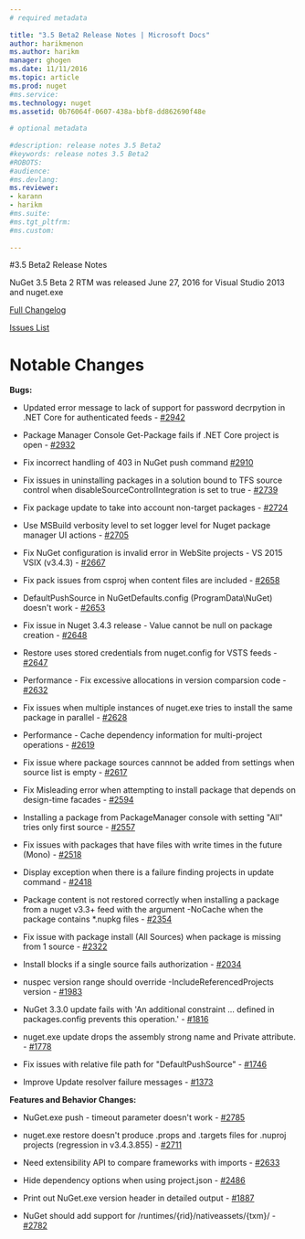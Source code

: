```yaml
--- 
# required metadata 
 
title: "3.5 Beta2 Release Notes | Microsoft Docs" 
author: harikmenon
ms.author: harikm 
manager: ghogen 
ms.date: 11/11/2016 
ms.topic: article 
ms.prod: nuget 
#ms.service: 
ms.technology: nuget 
ms.assetid: 0b76064f-0607-438a-bbf8-dd862690f48e 
 
# optional metadata 
 
#description: release notes 3.5 Beta2
#keywords: release notes 3.5 Beta2
#ROBOTS: 
#audience: 
#ms.devlang: 
ms.reviewer:  
- karann 
- harikm 
#ms.suite:  
#ms.tgt_pltfrm: 
#ms.custom: 
 
--- 
```


#3.5 Beta2 Release Notes

NuGet 3.5 Beta 2 RTM was released June 27, 2016 for Visual Studio 2013 and nuget.exe

[Full Changelog](https://github.com/NuGet/NuGet.Client/compare/release-3.5.0-beta...release-3.5.0-beta2)

[Issues List](https://github.com/Nuget/Home/issues?q=is%3Aissue+milestone%3A%223.5+Beta2%22+is%3Aclosed)

# Notable Changes

**Bugs:**

* Updated error message to lack of support for password decrpytion in .NET Core for authenticated feeds  - [#2942](https://github.com/NuGet/Home/issues/2942)

* Package Manager Console Get-Package fails if .NET Core project is open - [#2932](https://github.com/NuGet/Home/issues/2932)

* Fix incorrect handling of 403 in NuGet push command [#2910](https://github.com/NuGet/Home/issues/2910)

* Fix issues in uninstalling packages in a solution bound to TFS source control when disableSourceControlIntegration is set to true - [#2739](https://github.com/NuGet/Home/issues/2739)

* Fix package update to take into account non-target packages - [#2724](https://github.com/NuGet/Home/issues/2724)

* Use MSBuild verbosity level to set logger level for Nuget package manager UI actions - [#2705](https://github.com/NuGet/Home/issues/2705)

* Fix NuGet configuration is invalid error in WebSite projects - VS 2015 VSIX (v3.4.3) - [#2667](https://github.com/NuGet/Home/issues/2667)

* Fix pack issues from csproj when content files are included - [#2658](https://github.com/NuGet/Home/issues/2658)

* DefaultPushSource in NuGetDefaults.config (ProgramData\NuGet) doesn't work - [#2653](https://github.com/NuGet/Home/issues/2653)

* Fix issue in Nuget 3.4.3 release - Value cannot be null on package creation - [#2648](https://github.com/NuGet/Home/issues/2648)

* Restore uses stored credentials from nuget.config for VSTS feeds - [#2647](https://github.com/NuGet/Home/issues/2647)

* Performance - Fix excessive allocations in version comparsion code - [#2632](https://github.com/NuGet/Home/issues/2632)

* Fix issues when multiple instances of nuget.exe tries to install the same package in parallel - [#2628](https://github.com/NuGet/Home/issues/2628)

* Performance - Cache dependency information for multi-project operations - [#2619](https://github.com/NuGet/Home/issues/2619)

* Fix issue where package sources cannnot be added from settings when source list is empty - [#2617](https://github.com/NuGet/Home/issues/2617)

* Fix Misleading error when attempting to install package that depends on design-time facades - [#2594](https://github.com/NuGet/Home/issues/2594)

* Installing a package from PackageManager console with setting "All" tries only first source - [#2557](https://github.com/NuGet/Home/issues/2557)

* Fix issues with packages that have files with write times in the future (Mono) - [#2518](https://github.com/NuGet/Home/issues/2518)

* Display exception when there is a failure finding projects in update command - [#2418](https://github.com/NuGet/Home/issues/2418)

* Package content is not restored correctly when installing a package from a nuget v3.3+ feed with the argument -NoCache when the package contains *.nupkg files - [#2354](https://github.com/NuGet/Home/issues/2354)

* Fix issue with package install (All Sources) when package is missing from 1 source - [#2322](https://github.com/NuGet/Home/issues/2322)

* Install blocks if a single source fails authorization - [#2034](https://github.com/NuGet/Home/issues/2034)

* nuspec version range should override -IncludeReferencedProjects version - [#1983](https://github.com/NuGet/Home/issues/1983)

* NuGet 3.3.0 update fails with 'An additional constraint ... defined in packages.config prevents this operation.' - [#1816](https://github.com/NuGet/Home/issues/1816)

* nuget.exe update drops the assembly strong name and Private attribute. - [#1778](https://github.com/NuGet/Home/issues/1778)

* Fix issues with relative file path for "DefaultPushSource" - [#1746](https://github.com/NuGet/Home/issues/1746)

* Improve Update resolver failure messages - [#1373](https://github.com/NuGet/Home/issues/1373)

**Features and Behavior Changes:**

* NuGet.exe push - timeout parameter doesn't work  - [#2785](https://github.com/NuGet/Home/issues/2785)

* nuget.exe restore doesn't produce .props and .targets files for .nuproj projects (regression in v3.4.3.855) - [#2711](https://github.com/NuGet/Home/issues/2711)

* Need extensibility API to compare frameworks with imports - [#2633](https://github.com/NuGet/Home/issues/2633)

* Hide dependency options when using project.json - [#2486](https://github.com/NuGet/Home/issues/2486)

* Print out NuGet.exe version header in detailed output - [#1887](https://github.com/NuGet/Home/issues/1887)

* NuGet should add support for /runtimes/{rid}/nativeassets/{txm}/ - [#2782](https://github.com/NuGet/Home/issues/2782)
